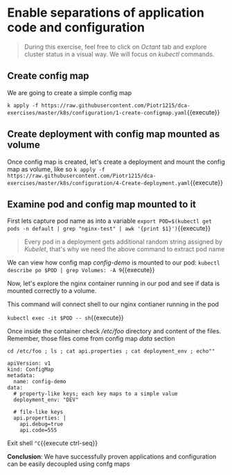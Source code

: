 # Enable separations of application code and configuration

> During this exercise, feel free to click on *Octant* tab and explore cluster status in a visual way. We will focus on *kubectl* commands.

## Create config map

We are going to create a simple config map

`k apply -f https://raw.githubusercontent.com/Piotr1215/dca-exercises/master/k8s/configuration/1-create-configmap.yaml`{{execute}}

## Create deployment with config map mounted as volume

Once config map is created, let's create a deployment and mount the config map as volume, like so
`k apply -f https://raw.githubusercontent.com/Piotr1215/dca-exercises/master/k8s/configuration/4-Create-deployment.yaml`{{execute}}

## Examine pod and config map mounted to it

First lets capture pod name as into a variable `export POD=$(kubectl get pods -n default | grep "nginx-test" | awk '{print $1}')`{{execute}}

> Every pod in a deployment gets additional random string assigned by *Kubelet*, that's why we need the above command to extract pod name

We can view how config map *config-demo* is mounted to our pod: `kubectl describe po $POD | grep Volumes: -A 9`{{execute}}

Now, let's explore the nginx container running in our pod and see if data is mounted correctly to a volume.

This command will connect shell to our nginx contianer running in the pod

`kubectl exec -it $POD -- sh`{{execute}}

Once inside the container check */etc/foo* directory and content of the files. Remember, those files come from config map *data* section

`cd /etc/foo ; ls ; cat api.properties ; cat deployment_env ; echo""`

```
apiVersion: v1
kind: ConfigMap
metadata:
  name: config-demo
data:
  # property-like keys; each key maps to a simple value
  deployment_env: "DEV"

  # file-like keys
  api.properties: |
    api.debug=true
    api.code=555
```

Exit shell `^C`{{execute ctrl-seq}}

**Conclusion**: We have successfully proven applications and configuration can be easily decoupled using confg maps
